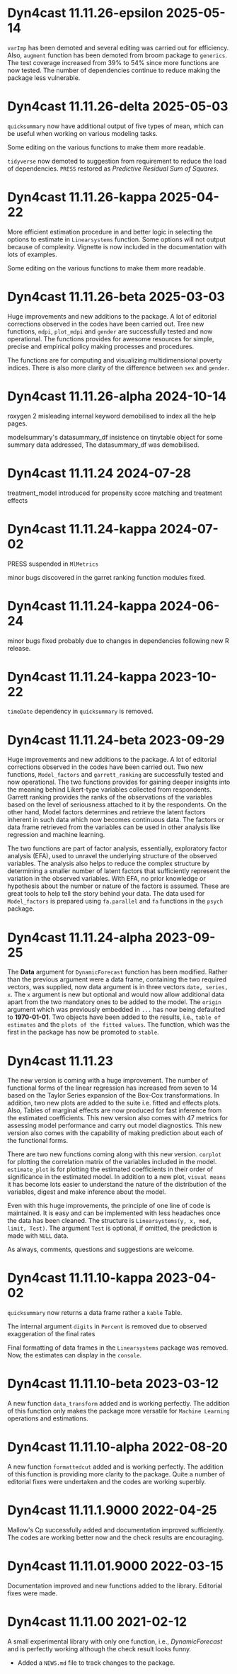 # Dyn4cast 11.11.26-epsilon 2025-05-14

`varImp` has been demoted and several editing was carried out for efficiency. Also, `augment` function has been demoted from broom package to `generics`. The test coverage increased from 39% to 54% since more functions are now tested. The number of dependencies continue to reduce making the package less vulnerable.

# Dyn4cast 11.11.26-delta 2025-05-03

`quicksummary` now have additional output of five types of mean, which can be useful when working on various modeling tasks.

Some editing on the various functions to make them more readable.

`tidyverse` now demoted to suggestion from requirement to reduce the load of dependencies. `PRESS` restored as _Predictive Residual Sum of Squares_.

# Dyn4cast 11.11.26-kappa 2025-04-22

More efficient estimation procedure in and better logic in selecting the options to estimate in `Linearsystems` function. Some options will not output because of complexity. Vignette is now included in the documentation with lots of examples.

Some editing on the various functions to make them more readable.

# Dyn4cast 11.11.26-beta 2025-03-03

Huge improvements and new additions to the package. A lot of editorial corrections observed in the codes have been carried out. Tree new functions, `mdpi`, `plot_mdpi` and `gender` are successfully tested and now operational. The functions provides for awesome resources for simple, precise and empirical policy making processes and procedures.

The functions are for computing and visualizing multidimensional poverty indices. There is also more clarity of the difference between `sex` and `gender`.

# Dyn4cast 11.11.26-alpha 2024-10-14

roxygen 2 misleading internal keyword demobilised to index all the help pages.

modelsummary's datasummary_df insistence on tinytable object for some summary data addressed, The datasummary_df was demobilised.

# Dyn4cast 11.11.24 2024-07-28

treatment_model introduced for propensity score matching and treatment effects

# Dyn4cast 11.11.24-kappa 2024-07-02

PRESS suspended in `MlMetrics`

minor bugs discovered in the garret ranking function modules fixed.

# Dyn4cast 11.11.24-kappa 2024-06-24

minor bugs fixed probably due to changes in dependencies following new R release.

# Dyn4cast 11.11.24-kappa 2023-10-22

`timeDate` dependency in `quicksummary` is removed.

# Dyn4cast 11.11.24-beta 2023-09-29

Huge improvements and new additions to the package. A lot of editorial corrections observed in the codes have been carried out. Two new functions, `Model_factors` and `garrett_ranking` are successfully tested and now operational. The two functions provides for gaining deeper insights into the meaning behind Likert-type variables collected from respondents. Garrett ranking provides the ranks of the observations of the variables based on the level of seriousness attached to it by the respondents. On the other hand, Model factors determines and retrieve the latent factors inherent in such data which now becomes continuous data. The factors or data frame retrieved from the variables can be used in other analysis like regression and machine learning. 

The two functions are part of factor analysis, essentially, exploratory factor analysis (EFA), used to unravel the underlying structure of the observed variables. The analysis also helps to reduce the complex structure by determining a smaller number of latent factors that sufficiently represent the variation in the observed variables. With EFA, no prior knowledge or hypothesis about the number or nature of the factors is assumed. These are great tools to help tell the story behind your data. The data used for `Model_factors` is prepared using `fa.parallel` and `fa` functions in the `psych` package.

# Dyn4cast 11.11.24-alpha 2023-09-25

The **Data** argument for `DynamicForecast` function has been modified. Rather than the previous argument were a data frame, containing the two required  vectors, was supplied, now data argument is in three vectors `date, series, x`. The `x` argument is new but optional and would now allow additional data apart from the two mandatory ones to be added to the model. The `origin` argument which was previously embedded in `...` has now being defaulted to **1970-01-01**. Two objects have been added to the results, i.e., `table of estimates` and the `plots of the fitted values`. The function, which was the first in the package has now be promoted to `stable`.

# Dyn4cast 11.11.23

The new version is coming with a huge improvement. The number of functional forms of the linear regression has increased from seven to 14 based on the Taylor Series expansion of the Box-Cox transformations. In addition, two new plots are added to the suite i.e. fitted and effects plots. Also, Tables of marginal effects are now produced for fast inference from the estimated coefficients. This new version also comes with 47 metrics for assessing model performance and carry out model diagnostics. This new version also comes with the capability of making prediction about each of the functional forms.

There are two new functions coming along with this new version. `corplot` for plotting the correlation matrix of the variables included in the model. `estimate_plot` is for plotting the estimated coefficients in their order of significance in the estimated model. In addition to a new plot, `visual means` it has become lots easier to understand the nature of the distribution of the variables, digest and make inference about the model.

Even with this huge improvements, the principle of one line of code is maintained. It is easy and can be implemented with less headaches once the data has been cleaned. The structure is `Linearsystems(y, x, mod, limit, Test)`. The argument `Test` is optional, if omitted, the prediction is made with `NULL` data.

As always, comments, questions and suggestions are welcome.

# Dyn4cast 11.11.10-kappa 2023-04-02

`quicksummary` now returns a data frame rather a `kable` Table.

The internal argument `digits` in `Percent` is removed due to observed exaggeration of the final rates

Final formatting of data frames in the `Linearsystems` package was removed. Now, the estimates can display in the `console`.

# Dyn4cast 11.11.10-beta 2023-03-12

A new function `data_transform` added and is working perfectly. The addition of this function only makes the package more versatile for `Machine Learning` operations and estimations.

# Dyn4cast 11.11.10-alpha 2022-08-20

A new function `formattedcut` added and is working perfectly. The addition of this function is providing more clarity to the package. Quite a number of editorial fixes were undertaken and the codes are working superbly.

# Dyn4cast 11.11.1.9000 2022-04-25

Mallow's Cp successfully added and documentation improved sufficiently. The codes are working better now and the check results are encouraging.

# Dyn4cast 11.11.01.9000 2022-03-15

Documentation improved and new functions added to the library. Editorial fixes were made.

# Dyn4cast 11.11.00 2021-02-12

A small experimental library with only one function, i.e., _DynamicForecast_ and is perfectly working although the check result looks funny.

* Added a `NEWS.md` file to track changes to the package.
